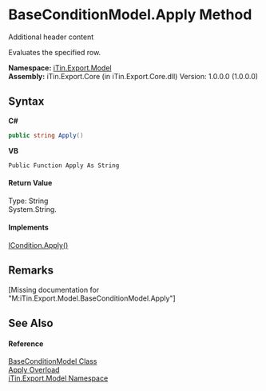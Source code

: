 # BaseConditionModel.Apply Method 
Additional header content 

Evaluates the specified row.

**Namespace:**&nbsp;<a href="N_iTin_Export_Model">iTin.Export.Model</a><br />**Assembly:**&nbsp;iTin.Export.Core (in iTin.Export.Core.dll) Version: 1.0.0.0 (1.0.0.0)

## Syntax

**C#**<br />
``` C#
public string Apply()
```

**VB**<br />
``` VB
Public Function Apply As String
```


#### Return Value
Type: String<br />System.String.

#### Implements
<a href="M_iTin_Export_Model_ICondition_Apply">ICondition.Apply()</a><br />

## Remarks
\[Missing <remarks> documentation for "M:iTin.Export.Model.BaseConditionModel.Apply"\]

## See Also


#### Reference
<a href="T_iTin_Export_Model_BaseConditionModel">BaseConditionModel Class</a><br /><a href="Overload_iTin_Export_Model_BaseConditionModel_Apply">Apply Overload</a><br /><a href="N_iTin_Export_Model">iTin.Export.Model Namespace</a><br />
